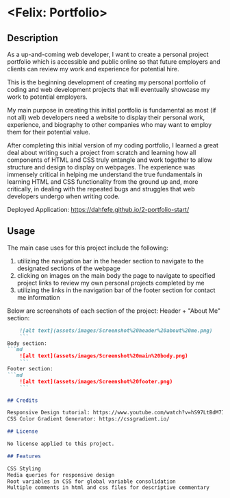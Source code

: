 # <Felix: Portfolio>

## Description

As a up-and-coming web developer, I want to create a personal project portfolio which is accessible and public online so that future employers and clients can review my work and experience for potential hire. 

This is the beginning development of creating my personal portfolio of coding and web development projects that will eventually showcase my work to potential employers. 

My main purpose in creating this initial portfolio is fundamental as most (if not all) web developers need a website to display their personal work, experience, and biography to other companies who may want to employ them for their potential value. 

After completing this initial version of my coding portfolio, I learned a great deal about writing such a project from scratch and learning how all components of HTML and CSS truly entangle and work together to allow structure and design to display on webpages. The experience was immensely critical in helping me understand the true fundamentals in learning HTML and CSS functionality from the ground up and, more critically, in dealing with the repeated bugs and struggles that web developers undergo when writing code. 

Deployed Application: https://dahfefe.github.io/2-portfolio-start/

## Usage

The main case uses for this project include the following:
1) utilizing the navigation bar in the header section to navigate to the designated sections of the webpage
2) clicking on images on the main body the page to navigate to specified project links to review my own personal projects completed by me
3) utilizing the links in the navigation bar of the footer section for contact me information 

Below are screenshots of each section of the project:
Header + "About Me" section:
```md
    ![alt text](assets/images/Screenshot%20header%20about%20me.png)
    ```
Body section:
```md
    ![alt text](assets/images/Screenshot%20main%20body.png)
    ```
Footer section: 
```md
    ![alt text](assets/images/Screenshot%20footer.png)
    ```

## Credits

Responsive Design tutorial: https://www.youtube.com/watch?v=hS97LtBdM7I&list=PL4cUxeGkcC9g9Vh9MAA-XKnfJsWZnPZFw&index=8
CSS Color Gradient Generator: https://cssgradient.io/

## License

No license applied to this project. 

## Features

CSS Styling
Media queries for responsive design
Root variables in CSS for global variable consolidation
Multiple comments in html and css files for descriptive commentary
